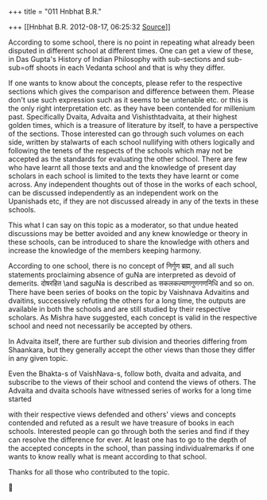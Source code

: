 +++
title = "011 Hnbhat B.R."

+++
[[Hnbhat B.R.	2012-08-17, 06:25:32 [Source](https://groups.google.com/g/bvparishat/c/be9dl2fzYEY)]]



According to some school, there is no point in repeating what already been disputed in different school at different times. One can get a view of these, in Das Gupta's History of Indian Philosophy with sub-sections and sub-sub=off shoots in each Vedanta school and that is why they differ.

  

If one wants to know about the concepts, please refer to the respective sections which gives the comparison and difference between them. Please don't use such expression such as it seems to be untenable etc. or this is the only right interpretation etc. as they have been contended for millenium past. Specifically Dvaita, Advaita and Vishisthtadvaita, at their highest golden times, which is a treasure of literature by itself, to have a perspective of the sections. Those interested can go through such volumes on each side, written by stalwarts of each school nullifying with others logically and following the tenets of the respects of the schools which may not be accepted as the standards for evaluating the other school. There are few who have learnt all those texts and and the knowledge of present day scholars in each school is limited to the texts they have learnt or come across. Any independent thoughts out of those in the works of each school, can be discussed independently as an independent work on the Upanishads etc, if they are not discussed already in any of the texts in these schools. 

  

This what I can say on this topic as a moderator, so that undue heated discussions may be better avoided and any knew knowledge or theory in these schools, can be introduced to share the knowledge with others and increase the knowledge of the members keeping harmony.

  

According to one school, there is no concept of निर्गुण ब्रह्म, and all such statements proclaiming absence of guNa are interpreted as devoid of demerits. दोषरहित \\and saguNa is described as सकलकल्याणगुणगणनिधि and so on. There have been series of books on the topic by Vaishnava Advaitins and dvaitins, successively refuting the others for a long time, the outputs are available in both the schools and are still studied by their respective scholars. As Mishra have suggested, each concept is valid in the respective school and need not necessarily be accepted by others.

  

In Advaita itself, there are further sub division and theories differing from Shaankara, but they generally accept the other views than those they differ in any given topic.

Even the Bhakta-s of VaishNava-s, follow both, dvaita and advaita, and subscribe to the views of their school and contend the views of others. The Advaita and dvaita schools have witnessed series of works for a long time started

with their respective views defended and others' views and concepts contended and refuted as a result we have treasure of books in each schools. Interested people can go through both the series and find if they can resolve the difference for ever. At least one has to go to the depth of the accepted concepts in the school, than passing individualremarks if one wants to know really what is meant according to that school.

  

Thanks for all those who contributed to the topic.



